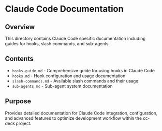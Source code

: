 # Claude Code Documentation

## Overview
This directory contains Claude Code specific documentation including guides for hooks, slash commands, and sub-agents.

## Contents
- `hooks-guide.md` - Comprehensive guide for using hooks in Claude Code
- `hooks.md` - Hook configuration and usage documentation
- `slash-commands.md` - Available slash commands and their usage
- `sub-agents.md` - Sub-agent system documentation

## Purpose
Provides detailed documentation for Claude Code integration, configuration, and advanced features to optimize development workflow within the cc-deck project.